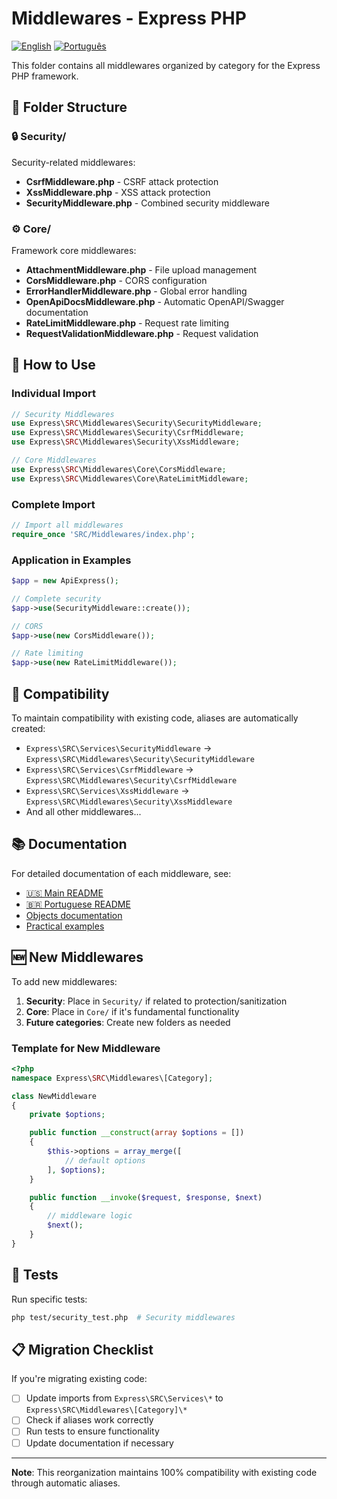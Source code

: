 # Middlewares - Express PHP

[![English](https://img.shields.io/badge/Language-English-blue)](README.md) [![Português](https://img.shields.io/badge/Language-Português-green)](../../docs/pt-br/middlewares.md)

This folder contains all middlewares organized by category for the Express PHP framework.

## 📁 Folder Structure

### 🔒 Security/
Security-related middlewares:

- **CsrfMiddleware.php** - CSRF attack protection
- **XssMiddleware.php** - XSS attack protection
- **SecurityMiddleware.php** - Combined security middleware

### ⚙️ Core/
Framework core middlewares:

- **AttachmentMiddleware.php** - File upload management
- **CorsMiddleware.php** - CORS configuration
- **ErrorHandlerMiddleware.php** - Global error handling
- **OpenApiDocsMiddleware.php** - Automatic OpenAPI/Swagger documentation
- **RateLimitMiddleware.php** - Request rate limiting
- **RequestValidationMiddleware.php** - Request validation

## 🚀 How to Use

### Individual Import

```php
// Security Middlewares
use Express\SRC\Middlewares\Security\SecurityMiddleware;
use Express\SRC\Middlewares\Security\CsrfMiddleware;
use Express\SRC\Middlewares\Security\XssMiddleware;

// Core Middlewares
use Express\SRC\Middlewares\Core\CorsMiddleware;
use Express\SRC\Middlewares\Core\RateLimitMiddleware;
```

### Complete Import

```php
// Import all middlewares
require_once 'SRC/Middlewares/index.php';
```

### Application in Examples

```php
$app = new ApiExpress();

// Complete security
$app->use(SecurityMiddleware::create());

// CORS
$app->use(new CorsMiddleware());

// Rate limiting
$app->use(new RateLimitMiddleware());
```

## 🔄 Compatibility

To maintain compatibility with existing code, aliases are automatically created:

- `Express\SRC\Services\SecurityMiddleware` → `Express\SRC\Middlewares\Security\SecurityMiddleware`
- `Express\SRC\Services\CsrfMiddleware` → `Express\SRC\Middlewares\Security\CsrfMiddleware`
- `Express\SRC\Services\XssMiddleware` → `Express\SRC\Middlewares\Security\XssMiddleware`
- And all other middlewares...

## 📚 Documentation

For detailed documentation of each middleware, see:

- [🇺🇸 Main README](../../README.md)
- [🇧🇷 Portuguese README](../../docs/pt-br/README.md)
- [Objects documentation](../../docs/en/objects.md)
- [Practical examples](../../examples/)

## 🆕 New Middlewares

To add new middlewares:

1. **Security**: Place in `Security/` if related to protection/sanitization
2. **Core**: Place in `Core/` if it's fundamental functionality
3. **Future categories**: Create new folders as needed

### Template for New Middleware

```php
<?php
namespace Express\SRC\Middlewares\[Category];

class NewMiddleware
{
    private $options;

    public function __construct(array $options = [])
    {
        $this->options = array_merge([
            // default options
        ], $options);
    }

    public function __invoke($request, $response, $next)
    {
        // middleware logic
        $next();
    }
}
```

## 🧪 Tests

Run specific tests:

```bash
php test/security_test.php  # Security middlewares
```

## 📋 Migration Checklist

If you're migrating existing code:

- [ ] Update imports from `Express\SRC\Services\*` to `Express\SRC\Middlewares\[Category]\*`
- [ ] Check if aliases work correctly
- [ ] Run tests to ensure functionality
- [ ] Update documentation if necessary

---

**Note**: This reorganization maintains 100% compatibility with existing code through automatic aliases.
